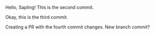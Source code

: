 Hello, Sapling!
This is the second commit.

Okay, this is the third commit.

Creating a PR with the fourth commit changes.
New branch commit?
